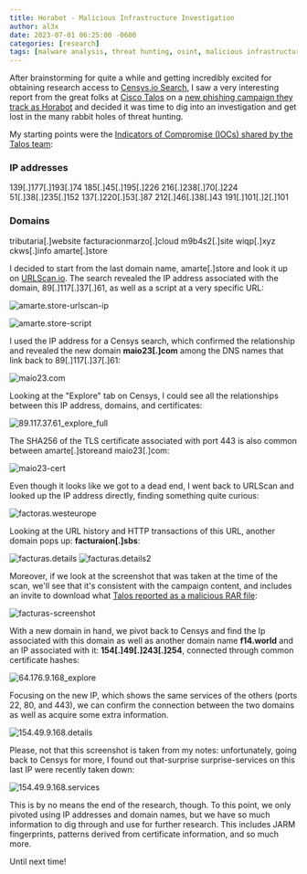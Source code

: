 ```yaml
---
title: Horabot - Malicious Infrastructure Investigation
author: al3x
date: 2023-07-01 06:25:00 -0600
categories: [research]
tags: [malware analysis, threat hunting, osint, malicious infrastructure]
---
```


After brainstorming for quite a while and getting incredibly excited for obtaining research access to [Censys.io Search](https://search.censys.io/), I saw a very interesting report from the great folks at [Cisco Talos](https://talosintelligence.com/) on a [new phishing campaign they track as Horabot](https://blog.talosintelligence.com/new-horabot-targets-americas/) and decided it was time to dig into an investigation and get lost in the many rabbit holes of threat hunting.

My starting points were the [Indicators of Compromise (IOCs) shared by the Talos team](https://github.com/Cisco-Talos/IOCs/tree/main/2023/05/new-horabot-targets-americas.txt):

### IP addresses

139[.]177[.]193[.]74
185[.]45[.]195[.]226
216[.]238[.]70[.]224
51[.]38[.]235[.]152
137[.]220[.]53[.]87
212[.]46[.]38[.]43
191[.]101[.]2[.]101

### Domains
tributaria[.]website
facturacionmarzo[.]cloud
m9b4s2[.]site
wiqp[.]xyz
ckws[.]info
amarte[.]store

I decided to start from the last domain name, amarte[.]store and look it up on [URLScan.io](https://urlscan.io/). The search revealed the IP address associated with the domain, 89[.]117[.]37[.]61, as well as a script at a very specific URL:

![amarte.store-urlscan-ip](horabot/amarte.store-urlscan-ip.png)

![amarte.store-script](horabot/amarte.store-script.png)

I used the IP address for a Censys search, which confirmed the relationship and revealed the new domain **maio23[.]com** among the DNS names that link back to 89[.]117[.]37[.]61:

![maio23.com](horabot/maio23.com.png)

Looking at the "Explore" tab on Censys, I could see all the relationships between this IP address, domains, and certificates:

![89.117.37.61_explore_full](horabot/89.117.37.61_explore_full.png)

The SHA256 of the TLS certificate associated with port 443 is also common between amarte[.]storeand maio23[.]com:

![maio23-cert](horabot/maio23-cert.png)

Even though it looks like we got to a dead end, I went back to URLScan and looked up the IP address directly, finding something quite curious:

![factoras.westeurope](horabot/factoras.westeurope.png)

Looking at the URL history and HTTP transactions of this URL, another domain pops up: **facturaion[.]sbs**:

![facturas.details](horabot/facturas.details.png)
![facturas.details2](horabot/facturas.details2.png)

Moreover, if we look at the screenshot that was taken at the time of the scan, we'll see that it's consistent with the campaign content, and includes an invite to download what [Talos reported as a malicious RAR file](https://blog.talosintelligence.com/new-horabot-targets-americas/):

![facturas-screenshot](horabot/facturas-screenshot.png)

 With a new domain in hand, we pivot back to Censys and find the Ip associated with this domain as well as another domain name **f14.world** and an IP associated with it: **154[.]49[.]243[.]254**, connected through common certificate hashes:

![64.176.9.168_explore](horabot/64.176.9.168_explore.png)

Focusing on the new IP, which shows the same services of the others (ports 22, 80, and 443), we can confirm the connection between the two domains as well as acquire some extra information.

![154.49.9.168.details](horabot/154.49.9.168.details.png)

Please, not that this screenshot is taken from my notes: unfortunately, going back to Censys for more, I found out that-surprise surprise-services on this last IP were recently taken down:

![154.49.9.168.services](horabot/154.49.9.168.services.png)

This is by no means the end of the research, though. To this point, we only pivoted using IP addresses and domain names, but we have so much information to dig through and use for further research. This includes JARM fingerprints, patterns derived from certificate information, and so much more.

Until next time!
